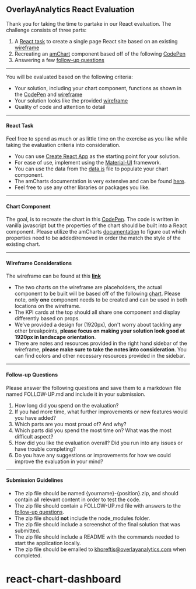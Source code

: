 ## OverlayAnalytics React Evaluation

Thank you for taking the time to partake in our React evaluation. The challenge consists of three parts:

1. A [React task](#react-task) to create a single page React site based on an existing [wireframe](https://xd.adobe.com/view/89504f2a-64b3-425a-85f3-905e002add02-dc03/)
2. Recreating an [amChart](https://amcharts.com) component based off of the following [CodePen](https://codepen.io/OverlayAnalytics/pen/WNxgdKB)
3. Answering a few [follow-up questions](#follow-up-questions)

---

You will be evaluated based on the following criteria:

- Your solution, including your chart component, functions as shown in the [CodePen](https://codepen.io/OverlayAnalytics/pen/WNxgdKB) and [wireframe](https://xd.adobe.com/view/89504f2a-64b3-425a-85f3-905e002add02-dc03/)
- Your solution looks like the provided [wireframe](https://xd.adobe.com/view/89504f2a-64b3-425a-85f3-905e002add02-dc03/)
- Quality of code and attention to detail

---

#### React Task

Feel free to spend as much or as little time on the exercise as you like while taking the evaluation criteria into consideration.

- You can use [Create React App](https://github.com/facebook/create-react-app) as the starting point for your solution.
- For ease of use, implement using the [Material-UI](https://github.com/mui-org/material-ui) framework.
- You can use the data from the [data.js](./data.js) file to populate your chart component.
- The amCharts documentation is very extensive and can be found [here](https://www.amcharts.com/docs/v4/).
- Feel free to use any other libraries or packages you like.

---

#### Chart Component

The goal, is to recreate the chart in this [CodePen](https://codepen.io/OverlayAnalytics/pen/WNxgdKB). The code is written in vanilla javascript but the properties of the chart should be built into a React component. Please utilize the amCharts [documentation](https://www.amcharts.com/docs/v4/) to figure out which properties need to be added/removed in order the match the style of the existing chart. 

---

#### Wireframe Considerations

The wireframe can be found at this **[link](https://xd.adobe.com/view/89504f2a-64b3-425a-85f3-905e002add02-dc03/)**

- The two charts on the wireframe are placeholders, the actual component to be built will be based off of the following [chart](https://codepen.io/OverlayAnalytics/pen/WNxgdKB). Please note, only **one** component needs to be created and can be used in both locations on the wireframe.
- The KPI cards at the top should all share one component and display differently based on props.
- We've provided a design for (1920px), don't worry about tackling any other breakpoints, **please focus on making your solution look good at 1920px in landscape orientation**.
- There are notes and resources provided in the right hand sidebar of the wireframe, **please make sure to take the notes into consideration**. You can find colors and other necessary resources provided in the sidebar.

---

#### Follow-up Questions

Please answer the following questions and save them to a markdown file named FOLLOW-UP.md and include it in your submission.

1. How long did you spend on the evaluation? 
2. If you had more time, what further improvements or new features would you have added?
3. Which parts are you most proud of? And why?
4. Which parts did you spend the most time on? What was the most difficult aspect?
5. How did you like the evaluation overall? Did you run into any issues or have trouble completing?
6. Do you have any suggestions or improvements for how we could improve the evaluation in your mind?

---

#### Submission Guidelines

- The zip file should be named {yourname}-{position}.zip, and should contain all relevant content in order to test the code.
- The zip file should contain a FOLLOW-UP.md file with answers to the [follow-up questions](#follow-up-questions).
- The zip file should **not** include the node_modules folder.
- The zip file should include a screenshot of the final solution that was submitted.
- The zip file should include a README with the commands needed to start the application locally.
- The zip file should be emailed to <khoreftis@overlayanalytics.com> when completed.

# react-chart-dashboard
